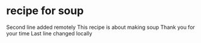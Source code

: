 # recipe for soup
Second line added remotely
This recipe is 
about making soup
Thank you for your time
Last line changed locally
